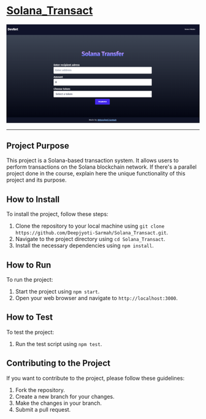 # [Solana_Transact](https://transfer-solana.vercel.app/)

![image](https://github.com/Deepjyoti-Sarmah/Solana_Transact/blob/master/img/Screenshot%20from%202023-04-22%2014-19-26.png)

<hr>

## Project Purpose

This project is a Solana-based transaction system. It allows users to perform transactions on the Solana blockchain network. If there's a parallel project done in the course, explain here the unique functionality of this project and its purpose.

## How to Install

To install the project, follow these steps:

1. Clone the repository to your local machine using `git clone https://github.com/Deepjyoti-Sarmah/Solana_Transact.git`.
2. Navigate to the project directory using `cd Solana_Transact`.
3. Install the necessary dependencies using `npm install`.

## How to Run

To run the project:

1. Start the project using `npm start`.
2. Open your web browser and navigate to `http://localhost:3000`.

## How to Test

To test the project:

1. Run the test script using `npm test`.

## Contributing to the Project

If you want to contribute to the project, please follow these guidelines:

1. Fork the repository.
2. Create a new branch for your changes.
3. Make the changes in your branch.
4. Submit a pull request.


